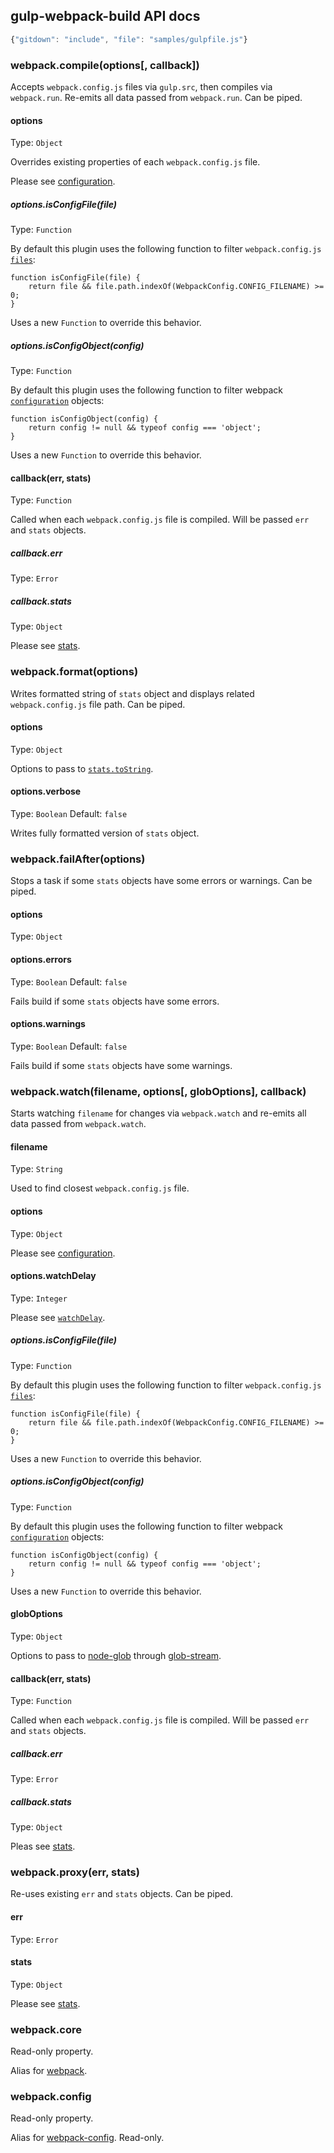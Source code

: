 ## gulp-webpack-build API docs

``` javascript
{"gitdown": "include", "file": "samples/gulpfile.js"}
```
### webpack.compile(options[, callback])

Accepts `webpack.config.js` files via `gulp.src`, then compiles via `webpack.run`. Re-emits all data passed from `webpack.run`. Can be piped.

#### options
Type: `Object`

Overrides existing properties of each `webpack.config.js` file.

Please see [configuration](http://webpack.github.io/docs/configuration.html#configuration-object-content).

##### options.isConfigFile(file)
Type: `Function`

By default this plugin uses the following function to filter `webpack.config.js` [`files`](https://github.com/wearefractal/vinyl):

```
function isConfigFile(file) {
    return file && file.path.indexOf(WebpackConfig.CONFIG_FILENAME) >= 0;
}
```

Uses a new `Function` to override this behavior.

##### options.isConfigObject(config)
Type: `Function`

By default this plugin uses the following function to filter webpack [`configuration`](http://webpack.github.io/docs/configuration.html#configuration-object-content) objects:

```
function isConfigObject(config) {
    return config != null && typeof config === 'object';
}
```

Uses a new `Function` to override this behavior.

#### callback(err, stats)
Type: `Function`

Called when each `webpack.config.js` file is compiled. Will be passed `err` and `stats` objects.

##### callback.err
Type: `Error`

##### callback.stats
Type: `Object`

Please see [stats](http://webpack.github.io/docs/node.js-api.html#stats).

### webpack.format(options)

Writes formatted string of `stats` object and displays related `webpack.config.js` file path. Can be piped.

#### options
Type: `Object`

Options to pass to [`stats.toString`](http://webpack.github.io/docs/node.js-api.html#stats-tostring).

#### options.verbose
Type: `Boolean`
Default: `false`

Writes fully formatted version of `stats` object.

### webpack.failAfter(options)

Stops a task if some `stats` objects have some errors or warnings. Can be piped.

#### options
Type: `Object`

#### options.errors
Type: `Boolean`
Default: `false`

Fails build if some `stats` objects have some errors.

#### options.warnings
Type: `Boolean`
Default: `false`

Fails build if some `stats` objects have some warnings.

### webpack.watch(filename, options[, globOptions], callback)

Starts watching `filename` for changes via `webpack.watch` and re-emits all data passed from `webpack.watch`.

#### filename
Type: `String`

Used to find closest `webpack.config.js` file.

#### options
Type: `Object`

Please see [configuration](http://webpack.github.io/docs/configuration.html#configuration-object-content).

#### options.watchDelay
Type: `Integer`

Please see [`watchDelay`](http://webpack.github.io/docs/configuration.html#watchdelay).

##### options.isConfigFile(file)
Type: `Function`

By default this plugin uses the following function to filter `webpack.config.js` [`files`](https://github.com/wearefractal/vinyl):

```
function isConfigFile(file) {
    return file && file.path.indexOf(WebpackConfig.CONFIG_FILENAME) >= 0;
}
```

Uses a new `Function` to override this behavior.

##### options.isConfigObject(config)
Type: `Function`

By default this plugin uses the following function to filter webpack [`configuration`](http://webpack.github.io/docs/configuration.html#configuration-object-content) objects:

```
function isConfigObject(config) {
    return config != null && typeof config === 'object';
}
```

Uses a new `Function` to override this behavior.

#### globOptions
Type: `Object`

Options to pass to [node-glob](https://github.com/isaacs/node-glob) through [glob-stream](https://github.com/wearefractal/glob-stream).

#### callback(err, stats)
Type: `Function`

Called when each `webpack.config.js` file is compiled. Will be passed `err` and `stats` objects.

##### callback.err
Type: `Error`

##### callback.stats
Type: `Object`

Pleas see [stats](http://webpack.github.io/docs/node.js-api.html#stats).

### webpack.proxy(err, stats)

Re-uses existing `err` and `stats` objects. Can be piped.

#### err
Type: `Error`

#### stats
Type: `Object`

Please see [stats](http://webpack.github.io/docs/node.js-api.html#stats).

### webpack.core

Read-only property.

Alias for [webpack](http://webpack.github.io/docs/node.js-api.html).

### webpack.config

Read-only property.

Alias for [webpack-config](http://mdreizin.github.io/webpack-config). Read-only.
